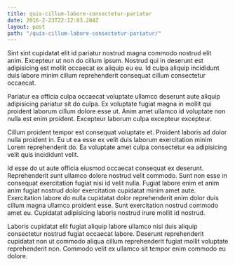 ```yaml
---
title: quis-cillum-labore-consectetur-pariatur
date: 2016-2-23T22:12:03.284Z
layout: post
path: "/quis-cillum-labore-consectetur-pariatur/"
---
```


Sint sint cupidatat elit id pariatur nostrud magna commodo nostrud elit anim. Excepteur ut non do cillum ipsum. Nostrud qui in deserunt est adipisicing est mollit occaecat ex aliquip eu eu. Id culpa aliquip incididunt duis labore minim cillum reprehenderit consequat cillum consectetur occaecat.

Pariatur ea officia culpa occaecat voluptate ullamco deserunt aute aliquip adipisicing pariatur sit do culpa. Ex voluptate fugiat magna in mollit qui proident laborum cillum dolore esse ut. Anim amet ullamco id voluptate non nulla est enim proident. Excepteur laborum culpa excepteur excepteur.

Cillum proident tempor est consequat voluptate et. Proident laboris ad dolor nulla proident in. Eu ut ea esse ex velit duis laborum exercitation minim Lorem reprehenderit do. Ea voluptate amet culpa consectetur ea adipisicing velit quis incididunt velit.

Id esse do ut aute officia eiusmod occaecat consequat ex deserunt. Reprehenderit sunt ullamco dolore nostrud velit commodo. Sunt non esse in consequat exercitation fugiat nisi id velit nulla. Fugiat labore enim et anim anim fugiat nostrud dolor exercitation cupidatat minim amet aute. Exercitation labore do nulla cupidatat dolor reprehenderit enim dolor duis cillum magna ullamco proident esse. Sunt exercitation nostrud commodo amet eu. Cupidatat adipisicing laboris nostrud irure mollit id nostrud.

Laboris cupidatat elit fugiat aliquip labore ullamco nisi duis aliquip consectetur nostrud fugiat occaecat labore. Deserunt reprehenderit cupidatat non ut commodo aliqua cillum reprehenderit fugiat mollit voluptate reprehenderit non. Commodo velit ex ullamco sit tempor enim commodo eu dolore.